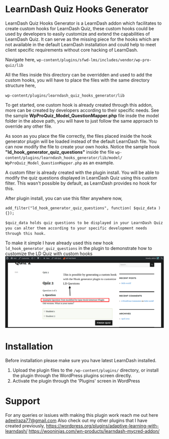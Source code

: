 # LearnDash Quiz Hooks Generator

LearnDash Quiz Hooks Generator is a LearnDash addon which facilitates to create custom hooks for LearnDash Quiz, these custom hooks could be used by developers to easily customize and extend the capabilities of LearnDash Quiz. It can serve as the missing piece for the hooks which are not available in the default LearnDash installation and could help to meet client specific requirements without core hacking of LearnDash.

Navigate here,
`wp-content/plugins/sfwd-lms/includes/vendor/wp-pro-quiz/lib`

All the files inside this directory can be overridden and used to add the custom hooks, you will have to place the files with the same directory structure here,

`wp-content/plugins/learndash_quiz_hooks_generator/lib`

To get started, one custom hook is already created through this addon, more can be created by developers according to their specific needs. See the sample **WpProQuiz_Model_QuestionMapper.php** file insde the model folder in the above path, you will have to just follow the same approach to override any other file. 

As soon as you place the file correctly, the files placed inside the hook generator plugin will be loaded instead of the default LearnDash file. You can now modify the file to create your own hooks. 
Notice the sample hook **"ld_hook_generator_quiz_questions"** inside the file 
`wp-content/plugins/learndash_hooks_generator/lib/model/
WpProQuiz_Model_QuestionMapper.php` as an example.

A custom filter is already created with the plugin install. You will be able to modify the quiz questions displayed in LearnDash Quiz using this custom filter. This wasn't possible by default, as LearnDash provides no hook for this.

After plugin install, you can use this filter anywhere now,

```
add_filter("ld_hook_generator_quiz_questions", function( $quiz_data ) {});
```
`$quiz_data holds quiz questions to be displayed in your LearnDash Quiz you can alter them according to your specific development needs through this hook.`

To make it simple I have already used this new hook `ld_hook_generator_quiz_questions` in the plugin to demonstrate how to customize the LD Quiz with custom hooks
![Get started with customizing LD default Quiz](demo.png)
# Installation

Before installation please make sure you have latest LearnDash installed.

1. Upload the plugin files to the `/wp-content/plugins/` directory, or install the plugin through the WordPress plugins screen directly.
2. Activate the plugin through the 'Plugins' screen in WordPress

# Support
For any queries or issiues with making this plugin work reach me out here adeelraza77@gmail.com Also check out my other plugins that I have created previously,
https://wordpress.org/plugins/adaptive-learning-with-learndash/
https://wooninjas.com/wn-products/learndash-mycred-addon/

